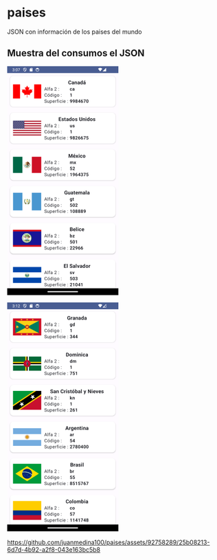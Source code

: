 # paises
JSON con información de los paises del mundo

## Muestra del consumos el JSON

![img1.jpg](imagenes/img1.png)

![img2.jpg](imagenes/img2.png)


https://github.com/juanmedina100/paises/assets/92758289/25b08213-6d7d-4b92-a2f8-043e163bc5b8

